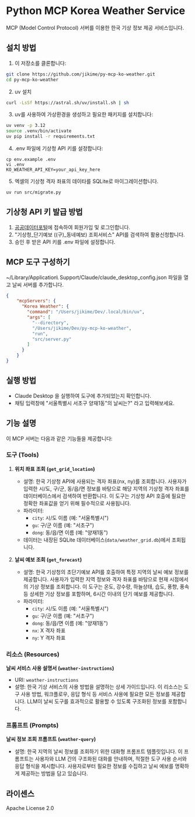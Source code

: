 # Python MCP Korea Weather Service

MCP (Model Control Protocol) 서버를 이용한 한국 기상 정보 제공 서비스입니다.

## 설치 방법

1. 이 저장소를 클론합니다:
```bash
git clone https://github.com/jikime/py-mcp-ko-weather.git
cd py-mcp-ko-weather
```

2. uv 설치
```bash
curl -LsSf https://astral.sh/uv/install.sh | sh
```

3. uv를 사용하여 가상환경을 생성하고 필요한 패키지를 설치합니다:
```bash
uv venv -p 3.12
source .venv/bin/activate
uv pip install -r requirements.txt
```

4. .env 파일에 기상청 API 키를 설정합니다:
```
cp env.example .env
vi .env
KO_WEATHER_API_KEY=your_api_key_here
```

5. 엑셀의 기상청 격자 좌표의 데이타를 SQLite로 마이그레이션합니다.
```bash
uv run src/migrate.py
```

## 기상청 API 키 발급 방법

1. [공공데이터포털](https://www.data.go.kr/)에 접속하여 회원가입 및 로그인합니다.
2. "기상청_단기예보 ((구)_동네예보) 조회서비스" API를 검색하여 활용신청합니다.
3. 승인 후 받은 API 키를 .env 파일에 설정합니다.

## MCP 도구 구성하기

~/Library/Application\ Support/Claude/claude_desktop_config.json 파일을 열고 날씨 서버를 추가합니다.
```json
{
    "mcpServers": {
      "Korea Weather": {
        "command": "/Users/jikime/Dev/.local/bin/uv",
        "args": [
          "--directory",
          "/Users/jikime/Dev/py-mcp-ko-weather",
          "run",
          "src/server.py"
        ]
      }
    }
}
```

## 실행 방법

- Claude Desktop 을 실행하여 도구에 추가되었는지 확인합니다.
- 채팅 입력창에 "서울특별시 서초구 양재1동"의 날씨는?" 라고 입력해보세요.


## 기능 설명

이 MCP 서버는 다음과 같은 기능들을 제공합니다:

### 도구 (Tools)

1. **위치 좌표 조회 (`get_grid_location`)**
   - 설명: 한국 기상청 API에 사용되는 격자 좌표(nx, ny)를 조회합니다. 사용자가 입력한 시/도, 구/군, 동/읍/면 정보를 바탕으로 해당 지역의 기상청 격자 좌표를 데이터베이스에서 검색하여 반환합니다. 이 도구는 기상청 API 호출에 필요한 정확한 좌표값을 얻기 위해 필수적으로 사용됩니다.
   - 파라미터:
     - `city`: 시/도 이름 (예: "서울특별시")
     - `gu`: 구/군 이름 (예: "서초구")
     - `dong`: 동/읍/면 이름 (예: "양재1동")
   - 데이터는 내장된 SQLite 데이터베이스(`data/weather_grid.db`)에서 조회됩니다.

2. **날씨 예보 조회 (`get_forecast`)**
   - 설명: 한국 기상청의 초단기예보 API를 호출하여 특정 지역의 날씨 예보 정보를 제공합니다. 사용자가 입력한 지역 정보와 격자 좌표를 바탕으로 현재 시점에서의 기상 정보를 조회합니다. 이 도구는 온도, 강수량, 하늘상태, 습도, 풍향, 풍속 등 상세한 기상 정보를 포함하며, 6시간 이내의 단기 예보를 제공합니다.
   - 파라미터:
     - `city`: 시/도 이름 (예: "서울특별시")
     - `gu`: 구/군 이름 (예: "서초구")
     - `dong`: 동/읍/면 이름 (예: "양재1동")
     - `nx`: X 격자 좌표
     - `ny`: Y 격자 좌표

### 리소스 (Resources)

**날씨 서비스 사용 설명서 (`weather-instructions`)**
   - URI: `weather-instructions`
   - 설명: 한국 기상 서비스의 사용 방법을 설명하는 상세 가이드입니다. 이 리소스는 도구 사용 방법, 워크플로우, 응답 형식 등 서비스 사용에 필요한 모든 정보를 제공합니다. LLM이 날씨 도구를 효과적으로 활용할 수 있도록 구조화된 정보를 포함합니다.

### 프롬프트 (Prompts)

**날씨 정보 조회 프롬프트 (`weather-query`)**
   - 설명: 한국 지역의 날씨 정보를 조회하기 위한 대화형 프롬프트 템플릿입니다. 이 프롬프트는 사용자와 LLM 간의 구조화된 대화를 안내하며, 적절한 도구 사용 순서와 응답 형식을 제시합니다. 사용자로부터 필요한 정보를 수집하고 날씨 예보를 명확하게 제공하는 방법을 담고 있습니다.

## 라이센스

Apache License 2.0